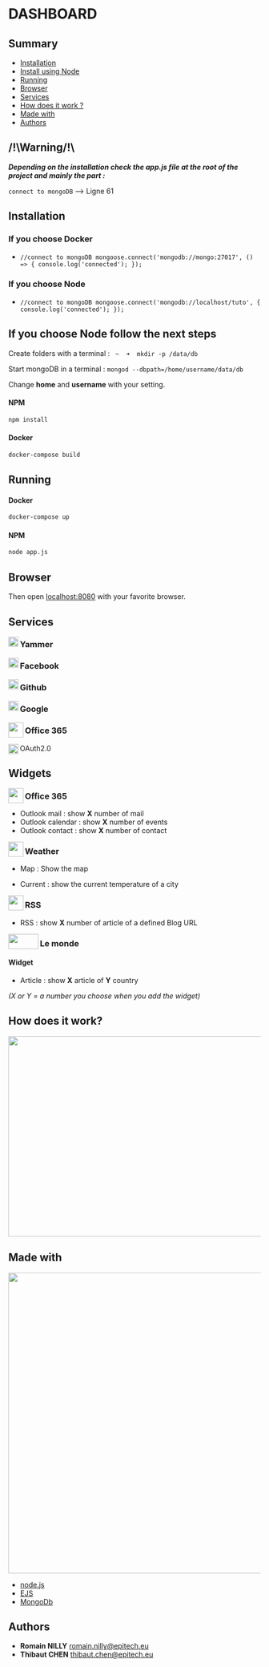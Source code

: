 # DASHBOARD

 

 ## Summary

 

- [Installation](#installation)
- [Install using Node](#if-you-choose-node-follow-the-next-steps)
- [Running](#running)
- [Browser](#browser)
- [Services](#services)
- [How does it work ?](#how-does-it-work-)
- [Made with](#made-with)
- [Authors](#authors) 

 

## /!\Warning/!\

***Depending on the installation check the app.js file at the root of the project and mainly the part :***

`connect to mongoDB` --> Ligne 61

 

## Installation

 

### If you choose Docker 

 

- `//connect to mongoDB
mongoose.connect('mongodb://mongo:27017', () => {
console.log('connected');
});`

 

### If you choose Node

 

- `//connect to mongoDB
mongoose.connect('mongodb://localhost/tuto', {
console.log('connected');
});`

 

## If you choose Node follow the next steps

 

Create folders with a terminal :
` ~  ➜  mkdir -p /data/db`

 

Start mongoDB in a terminal :
`mongod --dbpath=/home/username/data/db`

 

Change    **home** and   **username** with your setting.

 

#### NPM 
```bash
npm install
```

 

#### Docker 
```bash
docker-compose build
```

 

## Running
#### Docker 
```bash
docker-compose up
```
#### NPM 
```bash
node app.js
```

 

## Browser 
    
Then open [localhost:8080](http://localhost:8080) with your favorite browser.

 

## Services

<img align="left" width="20px" height="20px" src="https://img.icons8.com/color/48/000000/microsoft-yammer-2019.png">

### Yammer
 
<img align="left" width="20px" height="20px" src="https://img.icons8.com/officel/16/000000/facebook.png">

### Facebook


<img align="left" width="20px" height="20px" src="https://upload.wikimedia.org/wikipedia/commons/thumb/9/91/Octicons-mark-github.svg/1200px-Octicons-mark-github.svg.png">
 

### Github

 

<img align="left" width="20px" height="20px" src="https://image.flaticon.com/icons/svg/145/145804.svg">

 

### Google

 

<img align="left" width="30px" height="30px" src="https://www.logolynx.com/images/logolynx/64/648e9febc758919d51d8cd0b520af022.jpeg"> 

 

### Office 365

 

<img align="left" width="20px" height="20px" src="https://upload.wikimedia.org/wikipedia/commons/thumb/d/d2/Oauth_logo.svg/598px-Oauth_logo.svg.png">

 

OAuth2.0

 

## Widgets

 

<img align="left" width="30px" height="30px" src="https://www.logolynx.com/images/logolynx/64/648e9febc758919d51d8cd0b520af022.jpeg">

 

### Office 365

 

* Outlook mail : show   **X** number of mail
* Outlook calendar : show   **X** number of events
* Outlook contact : show   **X** number of contact

 

<img align="left" width="30px" height="30px" src="https://image.flaticon.com/icons/svg/831/831268.svg">

 

### Weather

 

* Map : Show the map

 

* Current : show the current temperature of a city

 

<img align="left" width="30px" height="30px" src="https://image.flaticon.com/icons/svg/124/124033.svg">

 

### RSS

 

* RSS : show   **X** number of article of a defined Blog URL

 

<img align="left" width="60px" height="30px" src="http://www.citizencapital.fr/wp-content/uploads/2018/10/logo-lemonde-1.png">

 

### Le monde

 

#### Widget

 

* Article : show   **X** article of   **Y** country

 

_(X or Y = a number you choose when you add the widget)_

 

## How does it work?

 

<img width="800px" height="400px" src="https://i.ibb.co/mGBJw7g/uml.jpg">

 

## Made with

 

<img width="900px" height="600px" src="https://i.ibb.co/BNmKqDR/uml2.png">

 

* [node.js](https://nodejs.org)
* [EJS](http://ejs.co)
* [MongoDb](http://mongodb.com)

 

## Authors

* **Romain NILLY** romain.nilly@epitech.eu
* **Thibaut CHEN** thibaut.chen@epitech.eu
